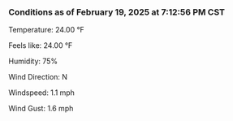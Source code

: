 ### Conditions as of February 19, 2025 at 7:12:56 PM CST 

Temperature: 24.00 &deg;F

Feels like: 24.00 &deg;F

Humidity: 75%

Wind Direction: N

Windspeed: 1.1 mph

Wind Gust: 1.6 mph

